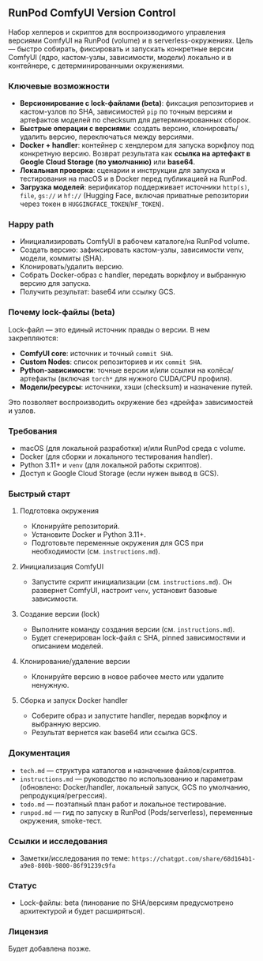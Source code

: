 ## RunPod ComfyUI Version Control

Набор хелперов и скриптов для воспроизводимого управления версиями ComfyUI на RunPod (volume) и в serverless-окружениях. Цель — быстро собирать, фиксировать и запускать конкретные версии ComfyUI (ядро, кастом-узлы, зависимости, модели) локально и в контейнере, с детерминированными окружениями.

### Ключевые возможности

-   **Версионирование с lock-файлами (beta)**: фиксация репозиториев и кастом-узлов по SHA, зависимостей `pip` по точным версиям и артефактов моделей по checksum для детерминированных сборок.
-   **Быстрые операции с версиями**: создать версию, клонировать/удалить версию, переключаться между версиями.
-   **Docker + handler**: контейнер с хендлером для запуска воркфлоу под конкретную версию. Возврат результата как **ссылка на артефакт в Google Cloud Storage (по умолчанию)** или **base64**.
-   **Локальная проверка**: сценарии и инструкции для запуска и тестирования на macOS и в Docker перед публикацией на RunPod.
-   **Загрузка моделей**: верификатор поддерживает источники `http(s)`, `file`, `gs://` и `hf://` (Hugging Face, включая приватные репозитории через токен в `HUGGINGFACE_TOKEN`/`HF_TOKEN`).

### Happy path

-   Инициализировать ComfyUI в рабочем каталоге/на RunPod volume.
-   Создать версию: зафиксировать кастом-узлы, зависимости venv, модели, коммиты (SHA).
-   Клонировать/удалить версию.
-   Собрать Docker-образ с handler, передать воркфлоу и выбранную версию для запуска.
-   Получить результат: base64 или ссылку GCS.

### Почему lock-файлы (beta)

Lock-файл — это единый источник правды о версии. В нем закрепляются:

-   **ComfyUI core**: источник и точный `commit SHA`.
-   **Custom Nodes**: список репозиториев и их `commit SHA`.
-   **Python-зависимости**: точные версии и/или ссылки на колёса/артефакты (включая `torch*` для нужного CUDA/CPU профиля).
-   **Модели/ресурсы**: источники, хэши (checksum) и назначение путей.

Это позволяет воспроизводить окружение без «дрейфа» зависимостей и узлов.

### Требования

-   macOS (для локальной разработки) и/или RunPod среда с volume.
-   Docker (для сборки и локального тестирования handler).
-   Python 3.11+ и `venv` (для локальной работы скриптов).
-   Доступ к Google Cloud Storage (если нужен вывод в GCS).

### Быстрый старт

1. Подготовка окружения

    - Клонируйте репозиторий.
    - Установите Docker и Python 3.11+.
    - Подготовьте переменные окружения для GCS при необходимости (см. `instructions.md`).

2. Инициализация ComfyUI

    - Запустите скрипт инициализации (см. `instructions.md`). Он развернет ComfyUI, настроит `venv`, установит базовые зависимости.

3. Создание версии (lock)

    - Выполните команду создания версии (см. `instructions.md`).
    - Будет сгенерирован lock-файл с SHA, pinned зависимостями и описанием моделей.

4. Клонирование/удаление версии

    - Клонируйте версию в новое рабочее место или удалите ненужную.

5. Сборка и запуск Docker handler
    - Соберите образ и запустите handler, передав воркфлоу и выбранную версию.
    - Результат вернется как base64 или ссылка GCS.

### Документация

-   `tech.md` — структура каталогов и назначение файлов/скриптов.
-   `instructions.md` — руководство по использованию и параметрам (обновлено: Docker/handler, локальный запуск, GCS по умолчанию, репродукция/регрессия).
-   `todo.md` — поэтапный план работ и локальное тестирование.
-   `runpod.md` — гид по запуску в RunPod (Pods/serverless), переменные окружения, smoke-тест.

### Ссылки и исследования

-   Заметки/исследования по теме: `https://chatgpt.com/share/68d164b1-a9e8-800b-9800-86f91239c9fa`

### Статус

-   Lock-файлы: beta (пинование по SHA/версиям предусмотрено архитектурой и будет расширяться).

### Лицензия

Будет добавлена позже.
